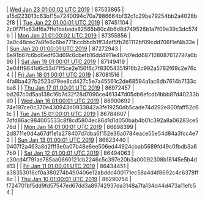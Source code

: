 | [Wed Jan 23 01:00:02 UTC 2019](https://transfer.sh/qFVde/trcninja-dbdump-20190123010001.tar.bz2) | 87533865 | a15d223013c63bf15a7240094c70a7986664bf32c1c29be79254bb2a4028b2f8 | 
| [Tue Jan 22 01:00:01 UTC 2019](https://transfer.sh/RfrBS/trcninja-dbdump-20190122010001.tar.bz2) | 87451104 | 2c0f7f1e63df6a7ffe1babada82565b80c4b6d8d749526b1a7f09e39c3dc574b | 
| [Mon Jan 21 01:00:02 UTC 2019](https://transfer.sh/4eIG9/trcninja-dbdump-20190121010002.tar.bz2) | 87355856 | 3a0c48cec7a8fe6c6be771bccbbdb1ff34af5fb261112bf09cdd706f1ef4b33e | 
| [Sun Jan 20 01:00:01 UTC 2019](https://transfer.sh/9Pse8/trcninja-dbdump-20190120010001.tar.bz2) | 87272943 | 6e91b67c6bd6edf63d69c6cbefb16dd4911e467d7edd687108087612797a6b96 | 
| [Sat Jan 19 01:00:01 UTC 2019](https://transfer.sh/iZyZu/trcninja-dbdump-20190119010001.tar.bz2) | 87149419 | 2e04ff9641d6c53d71f5ce2e156f6c7f83054351916b2c992a5782f69c2e76c4 | 
| [Fri Jan 18 01:00:01 UTC 2019](https://transfer.sh/skZwU/trcninja-dbdump-20190118010001.tar.bz2) | 87081516 | 4fa8ba427b2523d79ee8cd427c5e7a45561c2de68594a1ac6db7614b7133cba8 | 
| [Thu Jan 17 01:00:01 UTC 2019](https://transfer.sh/C6LKh/trcninja-dbdump-20190117010001.tar.bz2) | 86972457 | bd267c0d5aa138c16b7d32f28d7090ce461347d05db6efcdb1bbb87d40233bd0 | 
| [Wed Jan 16 01:00:01 UTC 2019](https://transfer.sh/nAyxO/trcninja-dbdump-20190116010001.tar.bz2) | 86900692 | 74e197ce0c370e430943d0933842a3fe19250db5cade74d292e800faff52c61c | 
| [Tue Jan 15 01:00:01 UTC 2019](https://transfer.sh/JA3h9/trcninja-dbdump-20190115010001.tar.bz2) | 86784607 | 7dfd86ac984005533c8f8cd5804ec86d1d1d050bab4b01c392a8a06283ce578d | 
| [Mon Jan 14 01:00:01 UTC 2019](https://transfer.sh/V2zCm/trcninja-dbdump-20190114010001.tar.bz2) | 86698399 | 2d8711e0d4a67df1e1a278407d7dba6f152e36a0784eace55e54d84a3fcc4e72 | 
| [Sun Jan 13 01:00:01 UTC 2019](https://transfer.sh/hrjKX/trcninja-dbdump-20190113010001.tar.bz2) | 86623440 | 0407f2a463a8d2fff3e0a07b48e6ee506ed44924cbab5689fd49c0fbdb3a67b9 | 
| [Sat Jan 12 01:00:01 UTC 2019](https://transfer.sh/nVQAi/trcninja-dbdump-20190112010001.tar.bz2) | 86494063 | c30cd4f791ae785aa0660121cb2246c5c397e20b3a00092308b18145e5b4dd13 | 
| [Fri Jan 11 01:00:01 UTC 2019](https://transfer.sh/6DTj6/trcninja-dbdump-20190111010001.tar.bz2) | 86434451 | a38353016cf0a380274b490406e12abddc400171ec58a4d4f8692c4c6378ff8c | 
| [Thu Jan 10 01:00:01 UTC 2019](https://transfer.sh/H8u2B/trcninja-dbdump-20190110010001.tar.bz2) | 86290754 | f724701bf5dd9fd57547ed67dd3a89742937da3148a7fa134d44d473a11efc54 | 
